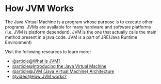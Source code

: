 # How JVM Works

The Java Virtual Machine is a program whose purpose is to execute other programs. JVMs are available for many hardware and software platforms (i.e. JVM is platform dependent). JVM is the one that actually calls the main method present in a java code. JVM is a part of JRE(Java Runtime Environment)

Visit the following resources to learn more:

- [@article@What is JVM?](https://www.javatpoint.com/jvm-java-virtual-machine)
- [@article@Introducing the Java Virtual Machine](https://www.infoworld.com/article/3272244/what-is-the-jvm-introducing-the-java-virtual-machine.html)
- [@article@JVM (Java Virtual Machine) Architecture](https://www.javatpoint.com/jvm-java-virtual-machine)
- [@video@How JVM works?](https://youtu.be/G1ubVOl9IBw)
